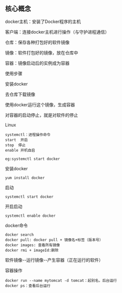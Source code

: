 ## 核心概念



docker主机：安装了Docker程序的主机

客户端：连接docker主机进行操作（与守护进程通信）

仓库：保存各种打包好的软件镜像

镜像：软件打包好的镜像，放在仓库中

容器：镜像启动后的实例成为容器







使用步骤

安装docker

去仓库下载镜像

使用docker运行这个镜像，生成容器

对容器的启动停止，就是对软件的停止



Linux

```
systemctl：进程操作命令
start  开启
stop  停止
enable 开机自启

eg:systemctl start docker
```







安装docker

```
yum install docker
```

启动

```
systemctl start docker
```

开启启动

```
systemctl enable docker
```





docker命令

```
docker search
docker pull: docker pull + 镜像名+标签（版本号）
docker images: 查看所有镜像
docker rmi + imageId:删除
```



软件镜像--运行镜像--产生容器（正在运行的软件）



容器操作

```
docker run --name mytomcat -d tomcat：起别名，后台运行
docker ps：查看后台运行
```









​		